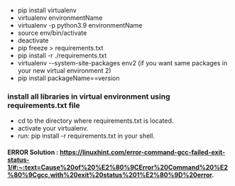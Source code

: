 - pip install virtualenv 
- virtualenv environmentName
- virtualenv -p python3.9 environmentName
- source env/bin/activate
- deactivate
- pip freeze > requirements.txt
- pip install -r ./requirements.txt 
- virtualenv --system-site-packages env2  (if you want same packages in your new virtual environment 2)
- pip install packageName==version

### install all libraries in virtual environment using requirements.txt file
- cd to the directory where requirements.txt is located.
- activate your virtualenv.
- run: pip install -r requirements.txt in your shell.

#### ERROR Solution : https://linuxhint.com/error-command-gcc-failed-exit-status-1/#:~:text=Cause%20of%20%E2%80%9CError%20Command%20%E2%80%9Cgcc,with%20exit%20status%201%E2%80%9D%20error.
